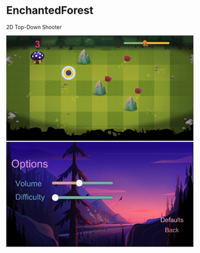 # EnchantedForest
2D Top-Down Shooter

<img src="Images/Picture1.png" width="500">
<img src="Images/Picture2.png" width="500">
